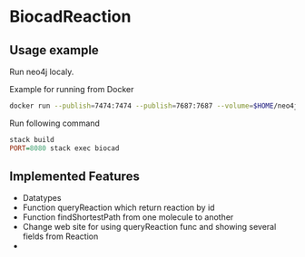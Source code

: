BiocadReaction
========

Usage example
-----------

Run neo4j localy.

Example for running from Docker
```bash
docker run --publish=7474:7474 --publish=7687:7687 --volume=$HOME/neo4j/data:/data neo4j
```
Run following command
```haskell
stack build
PORT=8080 stack exec biocad
```

Implemented Features
-------------
* Datatypes
* Function queryReaction which return reaction by id
* Function findShortestPath from one molecule to another
* Change web site for using queryReaction func and showing several fields from Reaction
*
